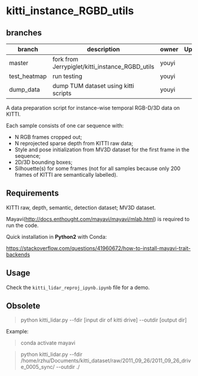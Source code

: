 # kitti_instance_RGBD_utils


## branches
| branch          | description                     | owner | Update |
|-----------------|---------------------------------|-------|--------|
| master          | fork from Jerrypiglet/kitti_instance_RGBD_utils  | youyi |        |
| test_heatmap    | run testing                     | youyi |    |
| dump_data       | dump TUM dataset using kitti scripts | youyi |        |

A data preparation script for instance-wise temporal RGB-D/3D data on KITTI.

Each sample consists of one car sequence with:
- N RGB frames cropped out;
- N reprojected sparse depth from KITTI raw data;
- Style and pose initialization from MV3D dataset for the first frame in the sequence;
- 2D/3D bounding boxes;
- Silhouette(s) for some frames (not for all samples because only 200 frames of KITTI are semantically labelled).

## Requirements    

KITTI raw, depth, semantic, detection dataset; MV3D dataset.

Mayavi(http://docs.enthought.com/mayavi/mayavi/mlab.html) is required to run the code.

Quick installation in **Python2** with Conda:

https://stackoverflow.com/questions/41960672/how-to-install-mayavi-trait-backends

## Usage

Check the ``kitti_lidar_reproj_ipynb.ipynb`` file for a demo.

## Obsolete

> python kitti_lidar.py --fdir [input dir of kitti drive] --outdir [output dir]

Example: 

> conda activate mayavi

> python kitti_lidar.py --fdir /home/rzhu/Documents/kitti_dataset/raw/2011_09_26/2011_09_26_drive_0005_sync/ --outdir ./

